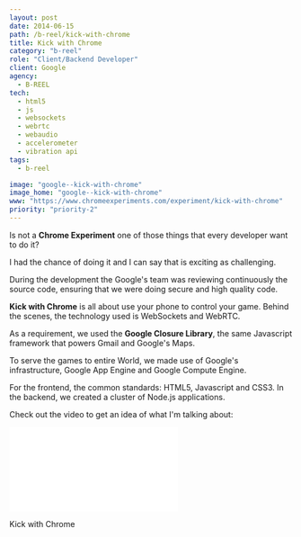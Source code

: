 ```yaml
---
layout: post
date: 2014-06-15
path: /b-reel/kick-with-chrome
title: Kick with Chrome
category: "b-reel"
role: "Client/Backend Developer"
client: Google
agency:
  - B-REEL
tech:
  - html5
  - js
  - websockets
  - webrtc
  - webaudio
  - accelerometer
  - vibration api
tags:
  - b-reel

image: "google--kick-with-chrome"
image_home: "google--kick-with-chrome"
www: "https://www.chromeexperiments.com/experiment/kick-with-chrome"
priority: "priority-2"
---
```


Is not a **Chrome Experiment** one of those things that every developer want to do it?

I had the chance of doing it and I can say that is exciting as challenging.

During the development the Google's team was reviewing continuously the source code, ensuring that we were doing secure and high quality code.

**Kick with Chrome** is all about use your phone to control your game.
Behind the scenes, the technology used is WebSockets and WebRTC.

As a requirement, we used the **Google Closure Library**, the same Javascript framework that powers Gmail and Google's Maps.

To serve the games to entire World, we made use of Google's infrastructure, Google App Engine and Google Compute Engine.

For the frontend, the common standards: HTML5, Javascript and CSS3.
In the backend, we created a cluster of Node.js applications.

Check out the video to get an idea of what I'm talking about:

<div class="video-wrapper">
<iframe src="//www.youtube.com/embed/8M2oHHEKCEg?rel=0&amp;showinfo=0&amp;vq=hd1080" frameborder="0" allowfullscreen></iframe>
</div>

Kick with Chrome
